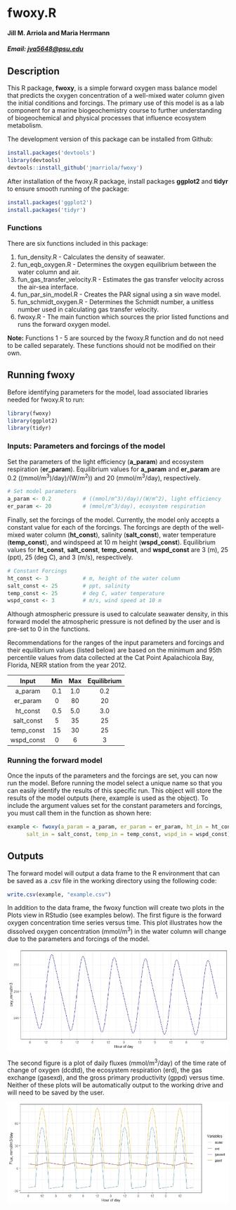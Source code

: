 
# fwoxy.R

#### Jill M. Arriola and Maria Herrmann

##### Email: <jva5648@psu.edu>

## Description

This R package, **fwoxy**, is a simple forward oxygen mass balance model that predicts the oxygen concentration of a well-mixed water column given the initial conditions and forcings. The primary use of this model is as a lab component for a marine biogeochemistry course to further understanding of biogeochemical and physical processes that influence ecosystem metabolism.

The development version of this package can be installed from Github:

``` r
install.packages('devtools')
library(devtools)
devtools::install_github('jmarriola/fwoxy')
```

After installation of the fwoxy.R package, install packages **ggplot2** and **tidyr** to ensure smooth running of the package:

``` r
install.packages('ggplot2')
install.packages('tidyr')
```

### Functions

There are six functions included in this package:
1. fun\_density.R - Calculates the density of seawater.
2. fun\_eqb\_oxygen.R - Determines the oxygen equilibrium between the water column and air.
3. fun\_gas\_transfer\_velocity.R - Estimates the gas transfer velocity across the air-sea interface.
4. fun\_par\_sin\_model.R - Creates the PAR signal using a sin wave model.
5. fun\_schmidt\_oxygen.R - Determines the Schmidt number, a unitless number used in calculating gas transfer velocity.
6. fwoxy.R - The main function which sources the prior listed functions and runs the forward oxygen model.

**Note:** Functions 1 - 5 are sourced by the fwoxy.R function and do not need to be called separately. These functions should not be modified on their own.

## Running fwoxy

Before identifying parameters for the model, load associated libraries needed for fwoxy.R to run:

``` r
library(fwoxy)
library(ggplot2)
library(tidyr)
```

### Inputs: Parameters and forcings of the model

Set the parameters of the light efficiency (**a\_param**) and ecosystem respiration (**er\_param**). Equilibrium values for **a\_param** and **er\_param** are 0.2 ((mmol/m<sup>3</sup>)/day)/(W/m<sup>2</sup>)) and 20 (mmol/m<sup>3</sup>/day), respectively.

``` r
# Set model parameters
a_param <- 0.2          # ((mmol/m^3)/day)/(W/m^2), light efficiency
er_param <- 20          # (mmol/m^3/day), ecosystem respiration
```

Finally, set the forcings of the model. Currently, the model only accepts a constant value for each of the forcings. The forcings are depth of the well-mixed water column (**ht\_const**), salinity (**salt\_const**), water temperature (**temp\_const**), and windspeed at 10 m height (**wspd\_const**). Equilibrium values for **ht\_const**, **salt\_const**, **temp\_const**, and **wspd\_const** are 3 (m), 25 (ppt), 25 (deg C), and 3 (m/s), respectively.

``` r
# Constant Forcings
ht_const <- 3           # m, height of the water column
salt_const <- 25        # ppt, salinity
temp_const <- 25        # deg C, water temperature
wspd_const <- 3         # m/s, wind speed at 10 m
```

Although atmospheric pressure is used to calculate seawater density, in this forward model the atmospheric pressure is not defined by the user and is pre-set to 0 in the functions.

Recommendations for the ranges of the input parameters and forcings and their equilibrium values (listed below) are based on the minimum and 95th percentile values from data collected at the Cat Point Apalachicola Bay, Florida, NERR station from the year 2012.

|    Input    | Min | Max | Equilibrium |
|:-----------:|:---:|:---:|:-----------:|
|   a\_param  | 0.1 | 1.0 |     0.2     |
|  er\_param  |  0  |  80 |      20     |
|  ht\_const  | 0.5 | 5.0 |     3.0     |
| salt\_const |  5  |  35 |      25     |
| temp\_const |  15 |  30 |      25     |
| wspd\_const |  0  |  6  |      3      |

### Running the forward model

Once the inputs of the parameters and the forcings are set, you can now run the model. Before running the model select a unique name so that you can easily identify the results of this specific run. This object will store the results of the model outputs (here, example is used as the object). To include the argument values set for the constant parameters and forcings, you must call them in the function as shown here:

``` r
example <- fwoxy(a_param = a_param, er_param = er_param, ht_in = ht_const, 
      salt_in = salt_const, temp_in = temp_const, wspd_in = wspd_const)
```

## Outputs

The forward model will output a data frame to the R environment that can be saved as a .csv file in the working directory using the following code:

``` r
write.csv(example, "example.csv")
```

In addition to the data frame, the fwoxy function will create two plots in the Plots view in RStudio (see examples below). The first figure is the forward oxygen concentration time series versus time. This plot illustrates how the dissolved oxygen concentration (mmol/m<sup>3</sup>) in the water column will change due to the parameters and forcings of the model.

![Oxygen concentration](base_run_oxy.jpeg)

The second figure is a plot of daily fluxes (mmol/m<sup>3</sup>/day) of the time rate of change of oxygen (dcdtd), the ecosystem respiration (erd), the gas exchange (gasexd), and the gross primary productivity (gppd) versus time. Neither of these plots will be automatically output to the working drive and will need to be saved by the user.

![Fluxes](base_run_fluxes.jpeg)
